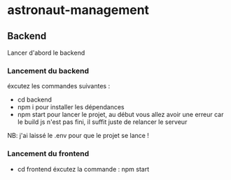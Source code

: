 # astronaut-management

## Backend 

Lancer d'abord le backend

### Lancement du backend
éxcutez les commandes suivantes :
* cd backend
* npm i  pour installer les dépendances 
* npm start  pour lancer le projet, au début vous allez avoir une erreur car le build js n'est pas fini, il suffit juste de relancer le serveur

NB: j'ai laissé le .env pour que le projet se lance !


### Lancement du frontend
* cd frontend
éxcutez la commande : npm start 
